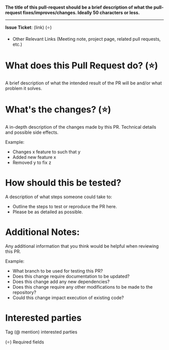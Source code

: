 **The title of this pull-request should be a brief description of what the pull-request fixes/improves/changes. Ideally 50 characters or less.**
* * *

**Issue Ticket**: (link) (:star:)

* Other Relevant Links (Meeting note, project page, related pull requests, etc.)

# What does this Pull Request do? (:star:)
A brief description of what the intended result of the PR will be and/or what problem it solves.

# What's the changes? (:star:)
A in-depth description of the changes made by this PR. Technical details and possible side effects.

Example:
* Changes x feature to such that y
* Added new feature x
* Removed y to fix z

# How should this be tested?

A description of what steps someone could take to:
* Outline the steps to test or reproduce the PR here. 
* Please be as detailed as possible.

# Additional Notes:
Any additional information that you think would be helpful when reviewing this PR.

Example:
* What branch to be used for testing this PR?
* Does this change require documentation to be updated? 
* Does this change add any new dependencies? 
* Does this change require any other modifications to be made to the repository? 
* Could this change impact execution of existing code?

# Interested parties
Tag (@ mention) interested parties

(:star:) Required fields
